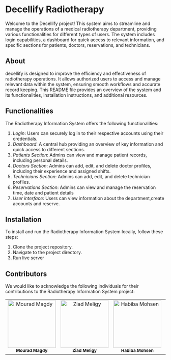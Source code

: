 # Decellify Radiotherapy

Welcome to the Decellify project! This system aims to streamline and manage the operations of a medical radiotherapy department, providing various functionalities for different types of users. The system includes login capabilities, a dashboard for quick access to relevant information, and specific sections for patients, doctors, reservations, and technicians.

## About

decellify is designed to improve the efficiency and effectiveness of radiotherapy  operations. It allows authorized users to access and manage relevant data within the system, ensuring smooth workflows and accurate record keeping. This README file provides an overview of the system and its functionalities, installation instructions, and additional resources.

## Functionalities

The Radiotherapy Information System offers the following functionalities:

1. _Login_: Users can securely log in to their respective accounts using their credentials.
2. _Dashboard_: A central hub providing an overview of key information and quick access to different sections.
3. _Patients Section_: Admins can view and manage patient records, including personal details.
4. _Doctors Section_: Admins can add, edit, and delete doctor profiles, including their experience and assigned shifts.
5. _Technicians Section_: Admins can add, edit, and delete technician profiles.
6. _Reservations Section_: Admins can view and manage the reservation time, date and patient details
7. _User interface_: Users can view information about the department,create accounts and reserve.

## Installation

To install and run the Radiotherapy Information System locally, follow these steps:

1. Clone the project repository.
2. Navigate to the project directory.
3. Run live server

## Contributors

We would like to acknowledge the following individuals for their contributions to the Radiotherapy Information System project:

<table>
  <tr>


<td align="center">
    <a href="https://github.com/mouradmagdy" target="_black">
    <img src="https://avatars.githubusercontent.com/u/89527761?s=400&u=a0668c7a9396b62867270cc519a401c1e5eddf60&v=4" width="150px;" alt="Mourad Magdy"/>
    <br />
    <sub><b>Mourad Magdy</b></sub></a>
    <td align="center">
    <a href="https://github.com/ZiadMeligy" target="_black">
    <img src="https://avatars.githubusercontent.com/u/89343979?v=4" width="150px;" alt="Ziad Meligy"/>
    <br />
    <sub><b>Ziad Meligy</b></sub></a>
    </td>
    </td>
    <td align="center">
    <a href="https://github.com/Habiba-Mohsen" target="_black">
    <img src="https://avatars.githubusercontent.com/u/101303283?v=4" width="150px;" alt="Habiba Mohsen"/>
    <br />
    <sub><b>Habiba Mohsen</b></sub></a>
    </td>
    <td align="center">
    <a href="https://github.com/Omartarek78" target="_black">
    <img src="https://avatars.githubusercontent.com/u/108580462?v=4" width="150px;" alt="Omar Tarek"/>
    <br />
    <sub><b>Omar Tarek</b></sub></a>
    </td>
   <td align="">
    <a href="https://github.com/MariamHany01" target="_black">
    <img src="https://avatars.githubusercontent.com/u/108580462?v=4" width="150px;" alt="Mariam Hany"/>
    <br />
    <sub><b>Mariam Hany</b></sub></a>
    </td>
    <td align="center">
    <a href="https://github.com/hanaheshamm" target="_black">
    <img src="https://avatars.githubusercontent.com/u/108580462?v=4" width="150px;" alt="Hana Hesham"/>
    <br />
    <sub><b>Hana Hesham</b></sub></a>
    </td>
      </tr>
 </table>

